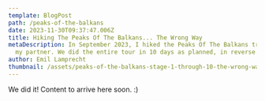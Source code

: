 ```yaml
---
template: BlogPost
path: /peaks-of-the-balkans
date: 2023-11-30T09:37:47.006Z
title: Hiking The Peaks Of The Balkans... The Wrong Way
metaDescription: In September 2023, I hiked the Peaks Of The Balkans trail with
  my partner. We did the entire tour in 10 days as planned, in reverse.
author: Emil Lamprecht
thumbnail: /assets/peaks-of-the-balkans-stage-1-through-10-the-wrong-way-around.jpg
---
```

W﻿e did it! Content to arrive here soon. :)